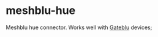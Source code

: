 # meshblu-hue

Meshblu hue connector. Works well with [Gateblu](https://gateblu.octoblu.com) devices;
